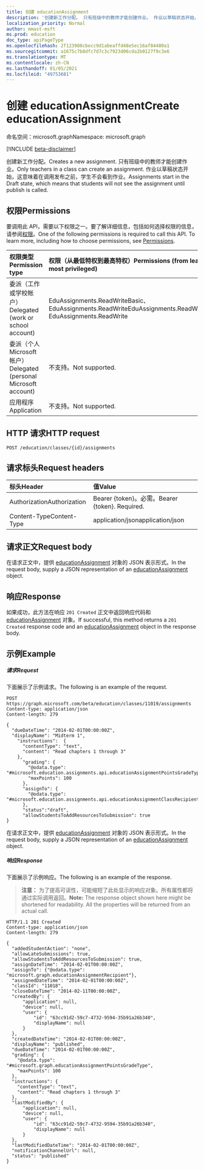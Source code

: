 ```yaml
---
title: 创建 educationAssignment
description: '创建新工作分配。 只有班级中的教师才能创建作业。 作业以草稿状态开始，这意味着在调用发布之前，学生不会看到作业。  '
localization_priority: Normal
author: mmast-msft
ms.prod: education
doc_type: apiPageType
ms.openlocfilehash: 2f123980cbecc9d1abeaffd48e5ec16af84480a1
ms.sourcegitcommit: a1675c7b8dfc7d7c3c7923d06cda2b0127f9c3e6
ms.translationtype: MT
ms.contentlocale: zh-CN
ms.lasthandoff: 01/05/2021
ms.locfileid: "49753681"
---
```

# <a name="create-educationassignment"></a><span data-ttu-id="ae44b-105">创建 educationAssignment</span><span class="sxs-lookup"><span data-stu-id="ae44b-105">Create educationAssignment</span></span>

<span data-ttu-id="ae44b-106">命名空间：microsoft.graph</span><span class="sxs-lookup"><span data-stu-id="ae44b-106">Namespace: microsoft.graph</span></span>

[!INCLUDE [beta-disclaimer](../../includes/beta-disclaimer.md)]

<span data-ttu-id="ae44b-107">创建新工作分配。</span><span class="sxs-lookup"><span data-stu-id="ae44b-107">Creates a new assignment.</span></span> <span data-ttu-id="ae44b-108">只有班级中的教师才能创建作业。</span><span class="sxs-lookup"><span data-stu-id="ae44b-108">Only teachers in a class can create an assignment.</span></span> <span data-ttu-id="ae44b-109">作业以草稿状态开始，这意味着在调用发布之前，学生不会看到作业。</span><span class="sxs-lookup"><span data-stu-id="ae44b-109">Assignments start in the Draft state, which means that students will not see the assignment until publish is called.</span></span>  

## <a name="permissions"></a><span data-ttu-id="ae44b-110">权限</span><span class="sxs-lookup"><span data-stu-id="ae44b-110">Permissions</span></span>
<span data-ttu-id="ae44b-p103">要调用此 API，需要以下权限之一。要了解详细信息，包括如何选择权限的信息，请参阅[权限](/graph/permissions-reference)。</span><span class="sxs-lookup"><span data-stu-id="ae44b-p103">One of the following permissions is required to call this API. To learn more, including how to choose permissions, see [Permissions](/graph/permissions-reference).</span></span>

|<span data-ttu-id="ae44b-113">权限类型</span><span class="sxs-lookup"><span data-stu-id="ae44b-113">Permission type</span></span>      | <span data-ttu-id="ae44b-114">权限（从最低特权到最高特权）</span><span class="sxs-lookup"><span data-stu-id="ae44b-114">Permissions (from least to most privileged)</span></span>              |
|:--------------------|:---------------------------------------------------------|
|<span data-ttu-id="ae44b-115">委派（工作或学校帐户）</span><span class="sxs-lookup"><span data-stu-id="ae44b-115">Delegated (work or school account)</span></span> |  <span data-ttu-id="ae44b-116">EduAssignments.ReadWriteBasic、EduAssignments.ReadWrite</span><span class="sxs-lookup"><span data-stu-id="ae44b-116">EduAssignments.ReadWriteBasic, EduAssignments.ReadWrite</span></span>  |
|<span data-ttu-id="ae44b-117">委派（个人 Microsoft 帐户）</span><span class="sxs-lookup"><span data-stu-id="ae44b-117">Delegated (personal Microsoft account)</span></span> |  <span data-ttu-id="ae44b-118">不支持。</span><span class="sxs-lookup"><span data-stu-id="ae44b-118">Not supported.</span></span>  |
|<span data-ttu-id="ae44b-119">应用程序</span><span class="sxs-lookup"><span data-stu-id="ae44b-119">Application</span></span> | <span data-ttu-id="ae44b-120">不支持。</span><span class="sxs-lookup"><span data-stu-id="ae44b-120">Not supported.</span></span> | 

## <a name="http-request"></a><span data-ttu-id="ae44b-121">HTTP 请求</span><span class="sxs-lookup"><span data-stu-id="ae44b-121">HTTP request</span></span>
<!-- { "blockType": "ignored" } -->
```http
POST /education/classes/{id}/assignments
```
## <a name="request-headers"></a><span data-ttu-id="ae44b-122">请求标头</span><span class="sxs-lookup"><span data-stu-id="ae44b-122">Request headers</span></span>
| <span data-ttu-id="ae44b-123">标头</span><span class="sxs-lookup"><span data-stu-id="ae44b-123">Header</span></span>       | <span data-ttu-id="ae44b-124">值</span><span class="sxs-lookup"><span data-stu-id="ae44b-124">Value</span></span> |
|:---------------|:--------|
| <span data-ttu-id="ae44b-125">Authorization</span><span class="sxs-lookup"><span data-stu-id="ae44b-125">Authorization</span></span>  | <span data-ttu-id="ae44b-p104">Bearer {token}。必需。</span><span class="sxs-lookup"><span data-stu-id="ae44b-p104">Bearer {token}. Required.</span></span>  |
| <span data-ttu-id="ae44b-128">Content-Type</span><span class="sxs-lookup"><span data-stu-id="ae44b-128">Content-Type</span></span>  | <span data-ttu-id="ae44b-129">application/json</span><span class="sxs-lookup"><span data-stu-id="ae44b-129">application/json</span></span>  |

## <a name="request-body"></a><span data-ttu-id="ae44b-130">请求正文</span><span class="sxs-lookup"><span data-stu-id="ae44b-130">Request body</span></span>
<span data-ttu-id="ae44b-131">在请求正文中，提供 [educationAssignment](../resources/educationassignment.md) 对象的 JSON 表示形式。</span><span class="sxs-lookup"><span data-stu-id="ae44b-131">In the request body, supply a JSON representation of an [educationAssignment](../resources/educationassignment.md) object.</span></span>


## <a name="response"></a><span data-ttu-id="ae44b-132">响应</span><span class="sxs-lookup"><span data-stu-id="ae44b-132">Response</span></span>
<span data-ttu-id="ae44b-133">如果成功，此方法在响应 `201 Created` 正文中返回响应代码和 [educationAssignment](../resources/educationassignment.md) 对象。</span><span class="sxs-lookup"><span data-stu-id="ae44b-133">If successful, this method returns a `201 Created` response code and an [educationAssignment](../resources/educationassignment.md) object in the response body.</span></span>

## <a name="example"></a><span data-ttu-id="ae44b-134">示例</span><span class="sxs-lookup"><span data-stu-id="ae44b-134">Example</span></span>
##### <a name="request"></a><span data-ttu-id="ae44b-135">请求</span><span class="sxs-lookup"><span data-stu-id="ae44b-135">Request</span></span>
<span data-ttu-id="ae44b-136">下面展示了示例请求。</span><span class="sxs-lookup"><span data-stu-id="ae44b-136">The following is an example of the request.</span></span>
<!-- {
  "blockType": "ignored",
  "name": "create_educationassignment_from_educationclass"
}-->
```http
POST https://graph.microsoft.com/beta/education/classes/11019/assignments
Content-type: application/json
Content-length: 279

{ 
  "dueDateTime": "2014-02-01T00:00:00Z",
  "displayName": "Midterm 1",
    "instructions":  {
      "contentType": "text",
      "content": "Read chapters 1 through 3"
    },
      "grading": {
        "@odata.type": "#microsoft.education.assignments.api.educationAssignmentPointsGradeType",
        "maxPoints": 100
      },
      "assignTo": {
        "@odata.type": "#microsoft.education.assignments.api.educationAssignmentClassRecipient"
      },
      "status":"draft",
      "allowStudentsToAddResourcesToSubmission": true
}
```
<span data-ttu-id="ae44b-137">在请求正文中，提供 [educationAssignment](../resources/educationassignment.md) 对象的 JSON 表示形式。</span><span class="sxs-lookup"><span data-stu-id="ae44b-137">In the request body, supply a JSON representation of an [educationAssignment](../resources/educationassignment.md) object.</span></span>

##### <a name="response"></a><span data-ttu-id="ae44b-138">响应</span><span class="sxs-lookup"><span data-stu-id="ae44b-138">Response</span></span>
<span data-ttu-id="ae44b-139">下面展示了示例响应。</span><span class="sxs-lookup"><span data-stu-id="ae44b-139">The following is an example of the response.</span></span> 

><span data-ttu-id="ae44b-p105">**注意：** 为了提高可读性，可能缩短了此处显示的响应对象。所有属性都将通过实际调用返回。</span><span class="sxs-lookup"><span data-stu-id="ae44b-p105">**Note:** The response object shown here might be shortened for readability. All the properties will be returned from an actual call.</span></span>

<!-- {
  "blockType": "ignored",
  "truncated": true,
  "@odata.type": "microsoft.graph.educationAssignment"
} -->
```http
HTTP/1.1 201 Created
Content-type: application/json
Content-length: 279

{
  "addedStudentAction": "none",
  "allowLateSubmissions": true,
  "allowStudentsToAddResourcesToSubmission": true,
  "assignDateTime": "2014-02-01T00:00:00Z",
  "assignTo": {"@odata.type": "microsoft.graph.educationAssignmentRecipient"},
  "assignedDateTime": "2014-02-01T00:00:00Z",
  "classId": "11018",
  "closeDateTime": "2014-02-11T00:00:00Z",
  "createdBy": {
      "application": null,
      "device": null,
      "user": {
          "id": "63cc91d2-59c7-4732-9594-35b91a26b340",
          "displayName": null
      }
  },
  "createdDateTime": "2014-02-01T00:00:00Z",
  "displayName": "published",
  "dueDateTime": "2014-02-01T00:00:00Z",
  "grading": {
    "@odata.type": "#microsoft.graph.educationAssignmentPointsGradeType",
    "maxPoints": 100
  },
  "instructions": {
    "contentType": "text",
    "content": "Read chapters 1 through 3"
  },
  "lastModifiedBy": {
      "application": null,
      "device": null,
      "user": {
          "id": "63cc91d2-59c7-4732-9594-35b91a26b340",
          "displayName": null
      }
  },
  "lastModifiedDateTime": "2014-02-01T00:00:00Z",
  "notificationChannelUrl": null,
  "status": "published"
}
```

<!-- uuid: 8fcb5dbc-d5aa-4681-8e31-b001d5168d79
2015-10-25 14:57:30 UTC -->
<!--
{
  "type": "#page.annotation",
  "description": "Create educationAssignment",
  "keywords": "",
  "section": "documentation",
  "tocPath": "",
  "suppressions": []
}
-->


